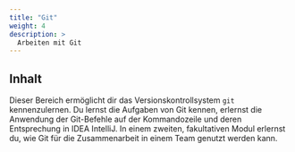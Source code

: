 ```yaml
---
title: "Git"
weight: 4
description: >
  Arbeiten mit Git
---
```


## Inhalt

Dieser Bereich ermöglicht dir das Versionskontrollsystem `git` kennenzulernen. Du lernst die Aufgaben
von Git kennen, erlernst die Anwendung der Git-Befehle auf der Kommandozeile und deren Entsprechung
in IDEA IntelliJ. In einem zweiten, fakultativen Modul erlernst du, wie Git für die Zusammenarbeit in
einem Team genutzt werden kann.
